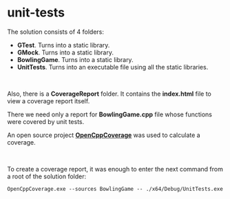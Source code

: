# unit-tests

<p>The solution consists of 4 folders:</p>
 <ul>
   <li><b>GTest</b>. Turns into a static library.</li>
   <li><b>GMock</b>. Turns into a static library.</li>
   <li><b>BowlingGame</b>. Turns into a static library.</li>
   <li><b>UnitTests</b>. Turns into an executable file using all the static libraries.</li>
 </ul>
 <br>
 <p>Also, there is a <b>CoverageReport</b> folder. It contains the <b>index.html</b> file to view a coverage report itself.</p>
 <p>There we need only a report for <b>BowlingGame.cpp</b> file whose functions were covered by unit tests.</p>
 <p>An open source project <a href="https://github.com/OpenCppCoverage/OpenCppCoverage"><b>OpenCppCoverage</b></a> was used to calculate a coverage.</p>
 <br>
 <p>To create a coverage report, it was enough to enter the next command from a root of the solution folder:</p>
 <code>OpenCppCoverage.exe --sources BowlingGame -- ./x64/Debug/UnitTests.exe</code>
